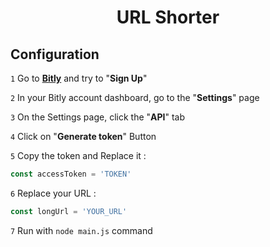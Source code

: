 <h1 align="center">URL Shorter</h1>

## Configuration
`1` Go to **[Bitly](https://bitly.com/a/sign_up)** and try to "**Sign Up**"

`2` In your Bitly account dashboard, go to the "**Settings**" page

`3` On the Settings page, click the "**API**" tab

`4` Click on "**Generate token**" Button

`5` Copy the token and Replace it :

```js
const accessToken = 'TOKEN'
```

`6` Replace your URL :
```js
const longUrl = 'YOUR_URL'
```

`7` Run with `node main.js` command
